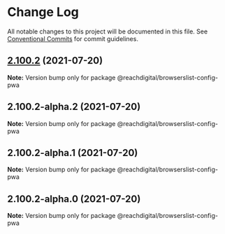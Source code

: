 # Change Log

All notable changes to this project will be documented in this file.
See [Conventional Commits](https://conventionalcommits.org) for commit guidelines.

## [2.100.2](https://github.com/ho-nl/m2-pwa/compare/@reachdigital/browserslist-config-pwa@2.100.2-alpha.2...@reachdigital/browserslist-config-pwa@2.100.2) (2021-07-20)

**Note:** Version bump only for package @reachdigital/browserslist-config-pwa





## 2.100.2-alpha.2 (2021-07-20)

**Note:** Version bump only for package @reachdigital/browserslist-config-pwa





## 2.100.2-alpha.1 (2021-07-20)

**Note:** Version bump only for package @reachdigital/browserslist-config-pwa





## 2.100.2-alpha.0 (2021-07-20)

**Note:** Version bump only for package @reachdigital/browserslist-config-pwa

